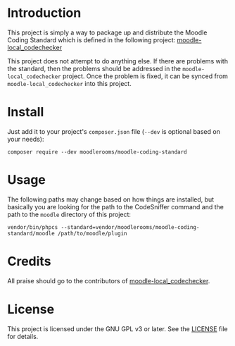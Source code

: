 # Introduction

This project is simply a way to package up and distribute the Moodle Coding Standard which is defined in the
following project: [moodle-local_codechecker](https://github.com/moodlehq/moodle-local_codechecker)

This project does not attempt to do anything else.  If there are problems with the standard, then the problems should
be addressed in the `moodle-local_codechecker` project.  Once the problem is fixed, it can be synced from
`moodle-local_codechecker` into this project.

# Install

Just add it to your project's `composer.json` file (`--dev` is optional based on your needs):

```
composer require --dev moodlerooms/moodle-coding-standard
```

# Usage

The following paths may change based on how things are installed, but basically you are looking for the path to
the CodeSniffer command and the path to the `moodle` directory of this project: 

```
vendor/bin/phpcs --standard=vendor/moodlerooms/moodle-coding-standard/moodle /path/to/moodle/plugin
```

# Credits

All praise should go to the contributors of
[moodle-local_codechecker](https://github.com/moodlehq/moodle-local_codechecker).

# License

This project is licensed under the GNU GPL v3 or later.  See the [LICENSE](LICENSE) file for details.
